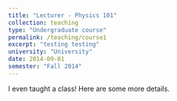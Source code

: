 ```yaml
---
title: "Lecturer - Physics 101"
collection: teaching
type: "Undergraduate course"
permalink: /teaching/course1
excerpt: "testing testing"
university: "University"
date: 2014-09-01
semester: "Fall 2014"
---
```


I even taught a class! Here are some more details.
